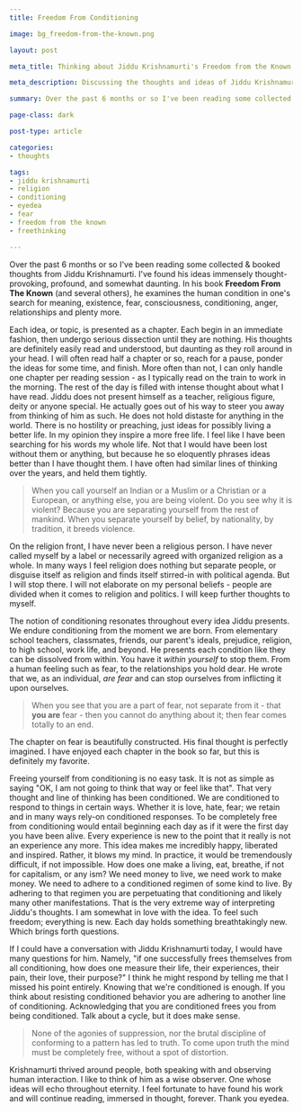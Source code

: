 ```yaml
---
title: Freedom From Conditioning

image: bg_freedom-from-the-known.png

layout: post

meta_title: Thinking about Jiddu Krishnamurti's Freedom from the Known

meta_description: Discussing the thoughts and ideas of Jiddu Krishnamurti

summary: Over the past 6 months or so I've been reading some collected & booked thoughts from Jiddu Krishnamurti.

page-class: dark

post-type: article

categories:
- thoughts

tags:
- jiddu krishnamurti
- religion
- conditioning
- eyedea
- fear
- freedom from the known
- freethinking

---
```


Over the past 6 months or so I've been reading some collected & booked thoughts from Jiddu Krishnamurti. I've found his ideas immensely thought-provoking, profound, and somewhat daunting. In his book **Freedom From The Known** (and several others), he examines the human condition in one's search for meaning, existence, fear, consciousness, conditioning, anger, relationships and plenty more.

Each idea, or topic, is presented as a chapter. Each begin in an immediate fashion, then undergo serious dissection until they are nothing. His thoughts are definitely easily read and understood, but daunting as they roll around in your head. I will often read half a chapter or so, reach for a pause, ponder the ideas for some time, and finish. More often than not, I can only handle one chapter per reading session - as I typically read on the train to work in the morning. The rest of the day is filled with intense thought about what I have read. Jiddu does not present himself as a teacher, religious figure, deity or anyone special. He actually goes out of his way to steer you away from thinking of him as such. He does not hold distaste for anything in the world. There is no hostility or preaching, just ideas for possibly living a better life. In my opinion they inspire a more free life. I feel like I have been searching for his words my whole life. Not that I would have been lost without them or anything, but because he so eloquently phrases ideas better than I have thought them. I have often had similar lines of thinking over the years, and held them tightly.

>When you call yourself an Indian or a Muslim or a Christian or a European, or anything else, you are being violent. Do you see why it is violent? Because you are separating yourself from the rest of mankind. When you separate yourself by belief, by nationality, by tradition, it breeds violence.

On the religion front, I have never been a religious person. I have never called myself by a label or necessarily agreed with organized religion as a whole. In many ways I feel religion does nothing but separate people, or disguise itself as religion and finds itself stirred-in with political agenda. But I will stop there. I will not elaborate on my personal beliefs - people are divided when it comes to religion and politics. I will keep further thoughts to myself.

The notion of conditioning resonates throughout every idea Jiddu presents. We endure conditioning from the moment we are born. From elementary school teachers, classmates, friends, our parent's ideals, prejudice, religion, to high school, work life, and beyond. He presents each condition like they can be dissolved from within. You have it *within yourself* to stop them. From a human feeling such as fear, to the relationships you hold dear. He wrote that we, as an individual, *are fear* and can stop ourselves from inflicting it upon ourselves.

>When you see that you are a part of fear, not separate from it - that **you are** fear - then you cannot do anything about it; then fear comes totally to an end.

The chapter on fear is beautifully constructed. His final thought is perfectly imagined. I have enjoyed each chapter in the book so far, but this is definitely my favorite.

Freeing yourself from conditioning is no easy task. It is not as simple as saying "OK, I am not going to think that way or feel like that". That very thought and line of thinking has been conditioned. We are conditioned to respond to things in certain ways. Whether it is love, hate, fear; we retain and in many ways rely-on conditioned responses. To be completely free from conditioning would entail beginning each day as if it were the first day you have been alive. Every experience is new to the point that it really is not an experience any more. This idea makes me incredibly happy, liberated and inspired. Rather, it blows my mind. In practice, it would be tremendously difficult, if not impossible. How does one make a living, eat, breathe, if not for capitalism, or any ism? We need money to live, we need work to make money. We need to adhere to a conditioned regimen of some kind to live. By adhering to that regimen you are perpetuating that conditioning and likely many other manifestations. That is the very extreme way of interpreting Jiddu's thoughts. I am somewhat in love with the idea. To feel such freedom; everything is new. Each day holds something breathtakingly new. Which brings forth questions.

If I could have a conversation with Jiddu Krishnamurti today, I would have many questions for him. Namely, "if one successfully frees themselves from all conditioning, how does one measure their life, their experiences, their pain, their love, their purpose?" I think he might respond by telling me that I missed his point entirely. Knowing that we're conditioned is enough. If you think about resisting conditioned behavior you are adhering to another line of conditioning. Acknowledging that you are conditioned frees you from being conditioned. Talk about a cycle, but it does make sense.

>None of the agonies of suppression, nor the brutal discipline of conforming to a pattern has led to truth. To come upon truth the mind must be completely free, without a spot of distortion.

Krishnamurti thrived around people, both speaking with and observing human interaction. I like to think of him as a wise observer. One whose ideas will echo throughout eternity. I feel fortunate to have found his work and will continue reading, immersed in thought, forever. Thank you eyedea.
